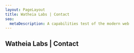 ```yaml
---
layout: PageLayout
title: Watheia Labs | Contact
seo:
  metaDescription: A capabilities test of the modern web
---
```


## Watheia Labs | Contact

